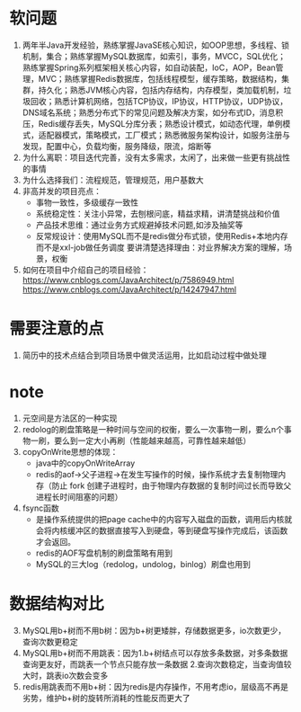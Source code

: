 # 软问题
1. 两年半Java开发经验，熟练掌握JavaSE核心知识，如OOP思想，多线程、锁机制，集合；熟练掌握MySQL数据库，如索引，事务，MVCC，SQL优化；熟练掌握Spring系列框架相关核心内容，如自动装配，IoC，AOP，Bean管理，MVC；熟练掌握Redis数据库，包括线程模型，缓存策略，数据结构，集群，持久化；熟悉JVM核心内容，包括内存结构，内存模型，类加载机制，垃圾回收；熟悉计算机网络，包括TCP协议，IP协议，HTTP协议，UDP协议，DNS域名系统；熟悉分布式下的常见问题及解决方案，如分布式ID，消息积压，Redis缓存丢失，MySQL分库分表；熟悉设计模式，如动态代理，单例模式，适配器模式，策略模式，工厂模式；熟悉微服务架构设计，如服务注册与发现，配置中心，负载均衡，服务降级，限流，熔断等
2. 为什么离职：项目迭代完善，没有太多需求，太闲了，出来做一些更有挑战性的事情
3. 为什么选择我们：流程规范，管理规范，用户基数大
4. 非高并发的项目亮点：
   - 事物一致性，多级缓存一致性 
   - 系统稳定性：关注小异常，去刨根问底，精益求精，讲清楚挑战和价值
   - 产品技术思维：通过业务方式规避掉技术问题,如涉及抽奖等
   - 反常规设计：使用MySQL而不是redis做分布式锁，使用Redis+本地内存而不是xxl-job做任务调度  要讲清楚选择理由：对业界解决方案的理解，场景，权衡
5. 如何在项目中介绍自己的项目经验：https://www.cnblogs.com/JavaArchitect/p/7586949.html  https://www.cnblogs.com/JavaArchitect/p/14247947.html

# 需要注意的点
1. 简历中的技术点结合到项目场景中做灵活运用，比如启动过程中做处理
 
# note
1. 元空间是方法区的一种实现
2. redolog的刷盘策略是一种时间与空间的权衡，要么一次事物一刷，要么n个事物一刷，要么到一定大小再刷（性能越来越高，可靠性越来越低）
3. copyOnWrite思想的体现：
   - java中的copyOnWriteArray 
   - redis的aof->父子进程->在发生写操作的时候，操作系统才去复制物理内存（防止 fork 创建子进程时，由于物理内存数据的复制时间过长而导致父进程长时间阻塞的问题）
4. fsync函数
   - 是操作系统提供的把page cache中的内容写入磁盘的函数，调用后内核就会将内核缓冲区的数据直接写入到硬盘，等到硬盘写操作完成后，该函数才会返回。
   - redis的AOF写盘机制的刷盘策略有用到
   - MySQL的三大log（redolog，undolog，binlog）刷盘也用到

# 数据结构对比
3. MySQL用b+树而不用b树：因为b+树更矮胖，存储数据更多，io次数更少，查询次数更稳定
4. MySQL用b+树而不用跳表：因为1.b+树结点可以存放多条数据，对多条数据查询更友好，而跳表一个节点只能存放一条数据 2.查询次数稳定，当查询值较大时，跳表io次数会变多
5. redis用跳表而不用b+树：因为redis是内存操作，不用考虑io，层级高不再是劣势，维护b+树的旋转所消耗的性能反而更大了

